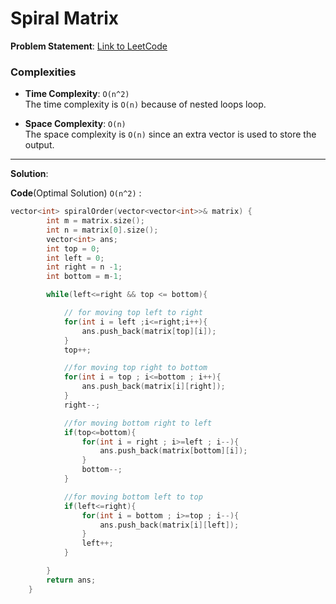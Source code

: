 
# Spiral Matrix

**Problem Statement**:
[Link to LeetCode](https://leetcode.com/problems/spiral-matrix/description/)

### Complexities

- **Time Complexity**: `O(n^2)`  
  The time complexity is `O(n)` because of nested loops loop.

- **Space Complexity**: `O(n)`  
  The space complexity is `O(n)` since an extra vector is used to store the output.

---

**Solution**:

**Code**(Optimal Solution) `O(n^2)` :
```cpp
vector<int> spiralOrder(vector<vector<int>>& matrix) {
        int m = matrix.size();
        int n = matrix[0].size();
        vector<int> ans;
        int top = 0;
        int left = 0;
        int right = n -1;
        int bottom = m-1;

        while(left<=right && top <= bottom){

            // for moving top left to right
            for(int i = left ;i<=right;i++){
                ans.push_back(matrix[top][i]);
            }
            top++;

            //for moving top right to bottom
            for(int i = top ; i<=bottom ; i++){
                ans.push_back(matrix[i][right]);
            }
            right--;

            //for moving bottom right to left
            if(top<=bottom){
                for(int i = right ; i>=left ; i--){
                    ans.push_back(matrix[bottom][i]);
                }
                bottom--;
            }

            //for moving bottom left to top
            if(left<=right){
                for(int i = bottom ; i>=top ; i--){
                    ans.push_back(matrix[i][left]);
                }
                left++;
            }

        }
        return ans;
    }
```
